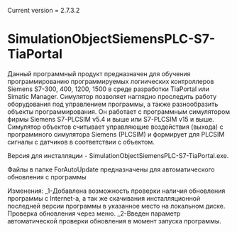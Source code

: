 Current version = 2.7.3.2
# SimulationObjectSiemensPLC-S7-TiaPortal
Данный программный продукт предназначен для обучения программированию программируемых логиических контроллеров Siemens S7-300, 400, 1200, 1500 в среде разработки TiaPortal или Simatic Manager. Симулятор позволяет наглядно проследить работу оборудования под управлением программы, а также разнообразить объекты программирования.
Он работает с программным симулятором фирмы Siemens S7-PLCSIM v5.4 и выше или S7-PLCSIM v15 и выше. 
Симулятор объектов считывает управляющие воздействия (выхода) с программного симулятора Siemens (PLCSIM) и формирует для PLCSIM сигналы с датчиков в соответствии с объектом.

Версия для инсталляции - SimulationObjectSiemensPLC-S7-TiaPortal.exe.

Файлы в папке ForAutoUpdate предназначены для автоматического обновления с программы

Изменения:
_1-Добавлена возможность проверки наличия обновления программы с Internet-а, а так же скачивания инсталляционной последней версии программы в указанное место на локальном диске. Проверка обновления через меню.
_2-Введен параметр автоматической проверки обновления в момент запуска программы.
